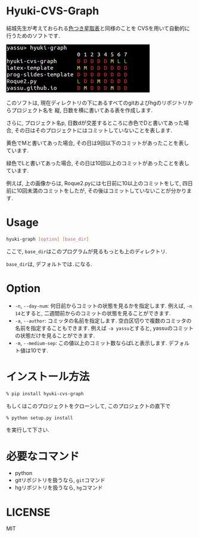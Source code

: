 Hyuki-CVS-Graph
=================

結城先生が考えておられる[色つき星取表](https://note.mu/hyuki/n/n9a6e7c1e0d7b)と同様のことを
CVSを用いて自動的に行うためのソフトです.

![example](https://raw.githubusercontent.com/yassu/hyuki-cvs-graph/master/imgs/example.gif)

このソフトは, 現在ディレクトリの下にあるすべてのgitおよびhgのリポジトリからプロジェクト名を
  縦, 日数を横に書いてある表を作成します.

さらに, プロジェクト名p, 日数dが交差するところに赤色でDと書いてあった場合,
その日はそのプロジェクトにはコミットしていないことを表します.

黄色でMと書いてあった場合, その日は9回以下のコミットがあったことを表しています.

緑色でLと書いてあった場合, その日は10回以上のコミットがあったことを表しています.

例えば, 上の画像からは, Roque2.pyには七日前に10以上のコミットをして,
四日前に10回未満のコミットをしたが, その後はコミットしていないことが分かります.

Usage
=======

``` bash
hyuki-graph [option] [base_dir]
```

ここで, `base_dir`はこのプログラムが見るもっとも上のディレクトリ.

`base_dir`は, デフォルトでは`.`になる.

Option
========

* `-n`, `--day-num`: 何日前からコミットの状態を見るかを指定します.
例えば, `-n 14`とすると, 二週間前からのコミットの状態を見ることができます.
* `-a`, `--author`: コミッタの名前を指定します.
空白区切りで複数のコミッタの名前を指定することもできます.
例えば `-a yassu`とすると, yassuのコミットの状態だけを見ることができます.
* `-m`, `--medium-sep`: この値以上のコミット数ならばLと表示します.
デフォルト値は10です.

インストール方法
==========================

``` bash
% pip install hyuki-cvs-graph
```

もしくはこのプロジェクトをクローンして, このプロジェクトの直下で

``` bash
% python setup.py install
```

を実行して下さい.

必要なコマンド
==============

* python
* gitリポジトリを扱うなら, `git`コマンド
* hgリポジトリを扱うなら, `hg`コマンド

LICENSE
=========

MIT
